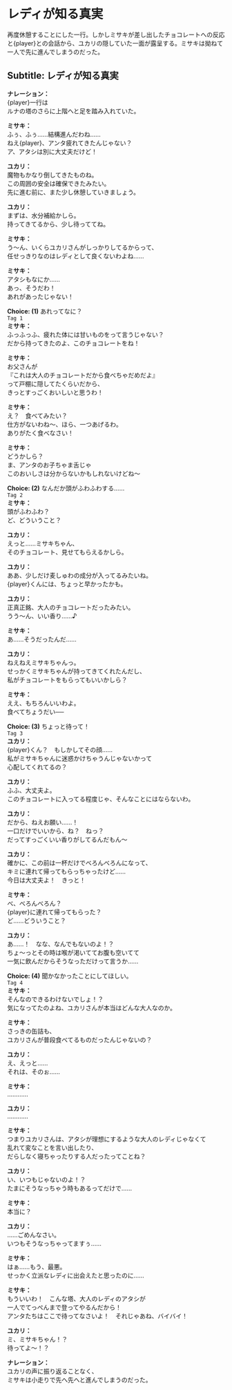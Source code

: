 # レディが知る真実
再度休憩することにした一行。しかしミサキが差し出したチョコレートへの反応と{player}との会話から、ユカリの隠していた一面が露呈する。ミサキは拗ねて一人で先に進んでしまうのだった。
  
## Subtitle: レディが知る真実
  
**ナレーション：**  
{player}一行は  
ルナの塔のさらに上階へと足を踏み入れていた。  
  
**ミサキ：**  
ふぅ、ふぅ……結構進んだわね……  
ねえ{player}、アンタ疲れてきたんじゃない？  
ア、アタシは別に大丈夫だけど！  
  
**ユカリ：**  
魔物もかなり倒してきたものね。  
この周囲の安全は確保できたみたい。  
先に進む前に、また少し休憩していきましょう。  
  
**ユカリ：**  
まずは、水分補給かしら。  
持ってきてるから、少し待っててね。  
  
**ミサキ：**  
う～ん、いくらユカリさんがしっかりしてるからって、  
任せっきりなのはレディとして良くないわよね……  
  
**ミサキ：**  
アタシもなにか……  
あっ、そうだわ！  
あれがあったじゃない！  
  
**Choice: (1)**  あれってなに？  
`Tag 1`  
**ミサキ：**  
ふっふっふ、疲れた体には甘いものをって言うじゃない？  
だから持ってきたのよ、このチョコレートをね！  
  
**ミサキ：**  
お父さんが  
『これは大人のチョコレートだから食べちゃだめだよ』  
って戸棚に隠してたくらいだから、  
きっとすっごくおいしいと思うわ！  
  
**ミサキ：**  
え？　食べてみたい？  
仕方がないわね～、ほら、一つあげるわ。  
ありがたく食べなさい！  
  
**ミサキ：**  
どうかしら？  
ま、アンタのお子ちゃま舌じゃ  
このおいしさは分からないかもしれないけどね～  
  
**Choice: (2)**  なんだか頭がふわふわする……  
`Tag 2`  
**ミサキ：**  
頭がふわふわ？  
ど、どういうこと？  
  
**ユカリ：**  
えっと……ミサキちゃん、  
そのチョコレート、見せてもらえるかしら。  
  
**ユカリ：**  
ああ、少しだけ麦しゅわの成分が入ってるみたいね。  
{player}くんには、ちょっと早かったかも。  
  
**ユカリ：**  
正真正銘、大人のチョコレートだったみたい。  
うう～ん、いい香り……♪  
  
**ミサキ：**  
あ……そうだったんだ……  
  
**ユカリ：**  
ねえねえミサキちゃんっ。  
せっかくミサキちゃんが持ってきてくれたんだし、  
私がチョコレートをもらってもいいかしら？  
  
**ミサキ：**  
ええ、もちろんいいわよ。  
食べてちょうだい──  
  
**Choice: (3)**  ちょっと待って！  
`Tag 3`  
**ユカリ：**  
{player}くん？　もしかしてその顔……  
私がミサキちゃんに迷惑かけちゃうんじゃないかって  
心配してくれてるの？  
  
**ユカリ：**  
ふふ、大丈夫よ。  
このチョコレートに入ってる程度じゃ、そんなことにはならないわ。  
  
**ユカリ：**  
だから、ねえお願い……！  
一口だけでいいから、ね？　ねっ？  
だってすっごくいい香りがしてるんだもん～  
  
**ユカリ：**  
確かに、この前は一杯だけでべろんべろんになって、  
キミに連れて帰ってもらっちゃったけど……  
今日は大丈夫よ！　きっと！  
  
**ミサキ：**  
べ、べろんべろん？  
{player}に連れて帰ってもらった？  
ど……どういうこと？  
  
**ユカリ：**  
あ……！　なな、なんでもないのよ！？  
ちょ～っとその時は喉が渇いててお腹も空いてて  
一気に飲んだからそうなっただけって言うか……  
  
**Choice: (4)**  聞かなかったことにしてほしい。  
`Tag 4`  
**ミサキ：**  
そんなのできるわけないでしょ！？  
気になってたのよね、ユカリさんが本当はどんな大人なのか。  
  
**ミサキ：**  
さっきの缶詰も、  
ユカリさんが普段食べてるものだったんじゃないの？  
  
**ユカリ：**  
え、えっと……  
それは、そのぉ……  
  
**ミサキ：**  
…………  
  
**ユカリ：**  
…………  
  
**ミサキ：**  
つまりユカリさんは、アタシが理想にするような大人のレディじゃなくて  
乱れて変なことを言い出したり、  
だらしなく寝ちゃったりする人だったってことね？  
  
**ユカリ：**  
い、いつもじゃないのよ！？  
たまにそうなっちゃう時もあるってだけで……  
  
**ミサキ：**  
本当に？  
  
**ユカリ：**  
……ごめんなさい。  
いつもそうなっちゃってますぅ……  
  
**ミサキ：**  
はぁ……もう、最悪。  
せっかく立派なレディに出会えたと思ったのに……  
  
**ミサキ：**  
もういいわ！　こんな塔、大人のレディのアタシが  
一人でてっぺんまで登ってやるんだから！  
アンタたちはここで待ってなさいよ！　それじゃあね、バイバイ！  
  
**ユカリ：**  
ミ、ミサキちゃん！？  
待ってよ～！？  
  
**ナレーション：**  
ユカリの声に振り返ることなく、  
ミサキは小走りで先へ先へと進んでしまうのだった。  
